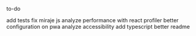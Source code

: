 to-do

add tests
fix miraje js
analyze performance with react profiler
better configuration on pwa
analyze accessibility
add typescript
better readme
